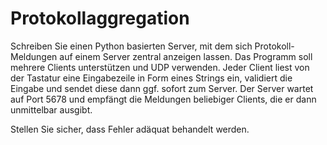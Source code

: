 # Protokollaggregation

Schreiben Sie einen Python basierten Server, mit dem sich Protokoll-Meldungen auf einem Server zentral anzeigen lassen. Das Programm soll mehrere Clients unterstützen und UDP verwenden. Jeder Client liest von der Tastatur eine Eingabezeile in Form eines Strings ein, validiert die Eingabe und sendet diese dann ggf. sofort zum Server. Der Server wartet auf Port 5678 und empfängt die Meldungen beliebiger Clients, die er dann unmittelbar ausgibt.

Stellen Sie sicher, dass Fehler adäquat behandelt werden.